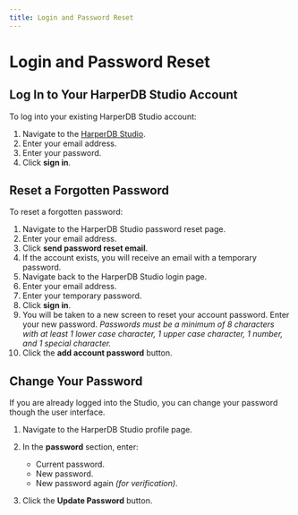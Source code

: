 ```yaml
---
title: Login and Password Reset
---
```


# Login and Password Reset

## Log In to Your HarperDB Studio Account

To log into your existing HarperDB Studio account:

1. Navigate to the [HarperDB Studio](https://studio.harperdb.io/).
2. Enter your email address.
3. Enter your password.
4. Click **sign in**.

## Reset a Forgotten Password

To reset a forgotten password:

1. Navigate to the HarperDB Studio password reset page.
2. Enter your email address.
3. Click **send password reset email**.
4. If the account exists, you will receive an email with a temporary password.
5. Navigate back to the HarperDB Studio login page.
6. Enter your email address.
7. Enter your temporary password.
8. Click **sign in**.
9. You will be taken to a new screen to reset your account password. Enter your new password.
   _Passwords must be a minimum of 8 characters with at least 1 lower case character, 1 upper case character, 1 number, and 1 special character._
10. Click the **add account password** button.

## Change Your Password

If you are already logged into the Studio, you can change your password though the user interface.

1. Navigate to the HarperDB Studio profile page.
2. In the **password** section, enter:
   - Current password.
   - New password.
   - New password again _(for verification)_.

3. Click the **Update Password** button.
